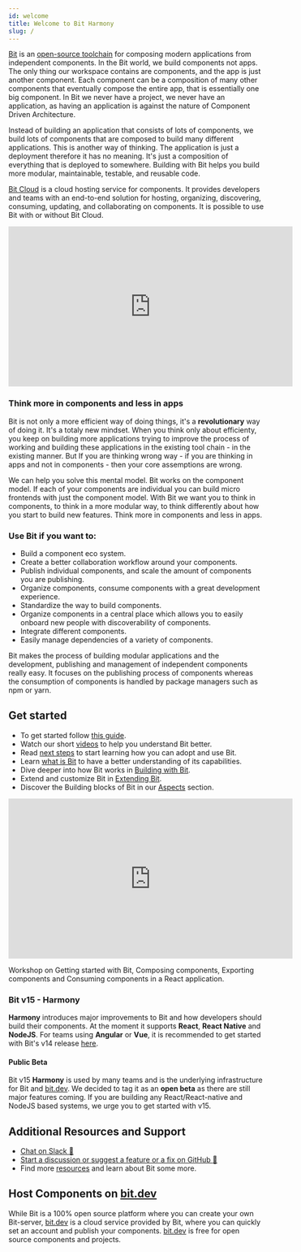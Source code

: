 ```yaml
---
id: welcome
title: Welcome to Bit Harmony
slug: /
---
```


[Bit](/essentials/what-is-bit) is an [open-source toolchain](https://github.com/teambit/bit) for composing modern applications from independent components. In the Bit world, we build components not apps. The only thing our workspace contains are components, and the app is just another component. Each component can be a composition of many other components that eventually compose the entire app, that is essentially one big component. In Bit we never have a project, we never have an application, as having an application is against the nature of Component Driven Architecture.

Instead of building an application that consists of lots of components, we build lots of components that are composed to build many different applications. This is another way of thinking. The application is just a deployment therefore it has no meaning. It's just a composition of everything that is deployed to somewhere. Building with Bit helps you build more modular, maintainable, testable, and reusable code.

[Bit Cloud](https://bit.dev/) is a cloud hosting service for components. It provides developers and teams with an end-to-end solution for hosting, organizing, discovering, consuming, updating, and collaborating on components. It is possible to use Bit with or without Bit Cloud.

<iframe width="560" height="315" src="https://www.youtube.com/embed/mbURSw1fhoc" title="Building Components in Harmony" frameborder="0" allow="accelerometer; autoplay; clipboard-write; encrypted-media; gyroscope; picture-in-picture" allowfullscreen></iframe>

### Think more in components and less in apps

Bit is not only a more efficient way of doing things, it's a **revolutionary** way of doing it. It's a totaly new mindset.
When you think only about efficienty, you keep on building more applications trying to improve the process of working and building these applications in the existing tool chain - in the existing manner. But If you are thinking wrong way - if you are thinking in apps and not in components - then your core assemptions are wrong.

We can help you solve this mental model. Bit works on the component model. If each of your components are individual you can build micro frontends with just the component model. With Bit we want you to think in components, to think in a more modular way, to think differently about how you start to build new features. Think more in components and less in apps.

### Use Bit if you want to:

- Build a component eco system.
- Create a better collaboration workflow around your components.
- Publish individual components, and scale the amount of components you are publishing.
- Organize components, consume components with a great development experience.
- Standardize the way to build components.
- Organize components in a central place which allows you to easily onboard new people with discoverability of components.
- Integrate different components.
- Easily manage dependencies of a variety of components.

Bit makes the process of building modular applications and the development, publishing and management of independent components really easy. It focuses on the publishing process of components whereas the consumption of components is handled by package managers such as npm or yarn.

## Get started

- To get started follow [this guide](/getting-started/installing-bit).
- Watch our short [videos](/resources/videos) to help you understand Bit better.
- Read [next steps](getting-started/whats-next) to start learning how you can adopt and use Bit.
- Learn [what is Bit](essentials/what-is-bit) to have a better understanding of its capabilities.
- Dive deeper into how Bit works in [Building with Bit](/building-with-bit/manage-workspace).
- Extend and customize Bit in [Extending Bit](/extending-bit/adding-a-new-tab).
- Discover the Building blocks of Bit in our [Aspects](/aspects/aspects-overview) section.

<iframe width="560" height="315" src="https://www.youtube.com/embed/7afMBwj5fR4" title="Let's Build with Bit" frameborder="0" allow="accelerometer; autoplay; clipboard-write; encrypted-media; gyroscope; picture-in-picture" allowfullscreen></iframe>

Workshop on Getting started with Bit, Composing components, Exporting components and Consuming components in a React application.

### Bit v15 - Harmony

**Harmony** introduces major improvements to Bit and how developers should build their components. At the moment it supports **React**, **React Native** and **NodeJS**. For teams using **Angular** or **Vue**, it is recommended to get started with Bit's v14 release [here](https://docs.bit.dev).

#### Public Beta

Bit v15 **Harmony** is used by many teams and is the underlying infrastructure for Bit and [bit.dev](https://bit.dev). We decided to tag it as an **open beta** as there are still major features coming. If you are building any React/React-native and NodeJS based systems, we urge you to get started with v15.

## Additional Resources and Support

- [Chat on Slack :beers:](https://join.slack.com/t/bit-dev-community/shared_invite/zt-o2tim18y-UzwOCFdTafmFKEqm2tXE4w)
- [Start a discussion or suggest a feature or a fix on GitHub :wrench:](https://github.com/teambit/bit/issues)
- Find more [resources](resources/conference-talks) and learn about Bit some more.

## Host Components on [bit.dev](https://bit.dev)

While Bit is a 100% open source platform where you can create your own Bit-server, [bit.dev](https://bit.dev) is a cloud service provided by Bit, where you can quickly set an account and publish your components. [bit.dev](https://bit.dev) is free for open source components and projects.
